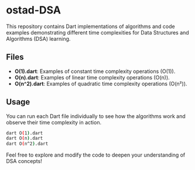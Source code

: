 # ostad-DSA

This repository contains Dart implementations of algorithms and code examples demonstrating different time complexities for Data Structures and Algorithms (DSA) learning.

## Files

- **O(1).dart**: Examples of constant time complexity operations (O(1)).
- **O(n).dart**: Examples of linear time complexity operations (O(n)).
- **O(n^2).dart**: Examples of quadratic time complexity operations (O(n²)).

## Usage

You can run each Dart file individually to see how the algorithms work and observe their time complexity in action.

```bash
dart O(1).dart
dart O(n).dart
dart O(n^2).dart
```

Feel free to explore and modify the code to deepen your understanding of DSA concepts!

